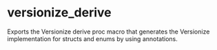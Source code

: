 # versionize_derive
Exports the Versionize derive proc macro that generates the Versionize implementation for structs and enums by using annotations.

